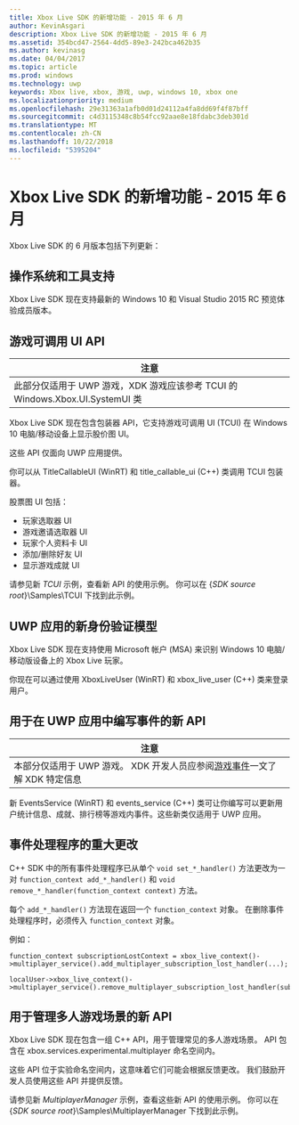 ```yaml
---
title: Xbox Live SDK 的新增功能 - 2015 年 6 月
author: KevinAsgari
description: Xbox Live SDK 的新增功能 - 2015 年 6 月
ms.assetid: 354bcd47-2564-4dd5-89e3-242bca462b35
ms.author: kevinasg
ms.date: 04/04/2017
ms.topic: article
ms.prod: windows
ms.technology: uwp
keywords: Xbox live, xbox, 游戏, uwp, windows 10, xbox one
ms.localizationpriority: medium
ms.openlocfilehash: 29e31363a1afb0d01d24112a4fa8dd69f4f87bff
ms.sourcegitcommit: c4d3115348c8b54fcc92aae8e18fdabc3deb301d
ms.translationtype: MT
ms.contentlocale: zh-CN
ms.lasthandoff: 10/22/2018
ms.locfileid: "5395204"
---
```

# <a name="whats-new-for-the-xbox-live-sdk---june-2015"></a>Xbox Live SDK 的新增功能 - 2015 年 6 月

Xbox Live SDK 的 6 月版本包括下列更新：

## <a name="os-and-tool-support"></a>操作系统和工具支持 ##
Xbox Live SDK 现在支持最新的 Windows 10 和 Visual Studio 2015 RC 预览体验成员版本。

## <a name="title-callable-ui-apis"></a>游戏可调用 UI API

| 注意 |
|------|
| 此部分仅适用于 UWP 游戏，XDK 游戏应该参考 TCUI 的 Windows.Xbox.UI.SystemUI 类  |

Xbox Live SDK 现在包含包装器 API，它支持游戏可调用 UI (TCUI) 在 Windows 10 电脑/移动设备上显示股价图 UI。

这些 API 仅面向 UWP 应用提供。

你可以从 TitleCallableUI (WinRT) 和 title_callable_ui (C++) 类调用 TCUI 包装器。

股票图 UI 包括：
* 玩家选取器 UI
* 游戏邀请选取器 UI
* 玩家个人资料卡 UI
* 添加/删除好友 UI
* 显示游戏成就 UI

请参见新 *TCUI* 示例，查看新 API 的使用示例。 你可以在 {*SDK source root*}\Samples\TCUI 下找到此示例。

## <a name="new-authentication-model-for-uwp-apps"></a>UWP 应用的新身份验证模型
Xbox Live SDK 现在支持使用 Microsoft 帐户 (MSA) 来识别 Windows 10 电脑/移动版设备上的 Xbox Live 玩家。

你现在可以通过使用 XboxLiveUser (WinRT) 和 xbox_live_user (C++) 类来登录用户。

## <a name="new-api-for-writing-events-in-uwp-apps"></a>用于在 UWP 应用中编写事件的新 API

| 注意 |
|------|
| 本部分仅适用于 UWP 游戏。  XDK 开发人员应参阅[游戏事件](https://developer.microsoft.com/en-us/games/xbox/docs/xboxlive/xbox-live-partners/event-driven-data-platform/game-events)一文了解 XDK 特定信息  |

新 EventsService (WinRT) 和 events_service (C++) 类可让你编写可以更新用户统计信息、成就、排行榜等游戏内事件。这些新类仅适用于 UWP 应用。

## <a name="breaking-change-to-event-handlers"></a>事件处理程序的重大更改 ##
C++ SDK 中的所有事件处理程序已从单个 `void set_*_handler()` 方法更改为一对 `function_context add_*_handler()` 和 `void remove_*_handler(function_context context)` 方法。

每个 `add_*_handler()` 方法现在返回一个 `function_context` 对象。 在删除事件处理程序时，必须传入 `function_context` 对象。

例如：
```
function_context subscriptionLostContext = xbox_live_context()->multiplayer_service().add_multiplayer_subscription_lost_handler(...);

localUser->xbox_live_context()->multiplayer_service().remove_multiplayer_subscription_lost_handler(subscriptionLostContext);
```

## <a name="new-apis-for-managing-multiplayer-scenarios"></a>用于管理多人游戏场景的新 API
Xbox Live SDK 现在包含一组 C++ API，用于管理常见的多人游戏场景。 API 包含在 xbox.services.experimental.multiplayer 命名空间内。

这些 API 位于实验命名空间内，这意味着它们可能会根据反馈更改。  我们鼓励开发人员使用这些 API 并提供反馈。

请参见新 *MultiplayerManager* 示例，查看这些新 API 的使用示例。 你可以在 {*SDK source root*}\Samples\MultiplayerManager 下找到此示例。
